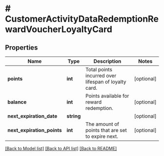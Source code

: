 # # CustomerActivityDataRedemptionRewardVoucherLoyaltyCard

## Properties

Name | Type | Description | Notes
------------ | ------------- | ------------- | -------------
**points** | **int** | Total points incurred over lifespan of loyalty card. | [optional]
**balance** | **int** | Points available for reward redemption. | [optional]
**next_expiration_date** | **string** |  | [optional]
**next_expiration_points** | **int** | The amount of points that are set to expire next. | [optional]

[[Back to Model list]](../../README.md#models) [[Back to API list]](../../README.md#endpoints) [[Back to README]](../../README.md)
